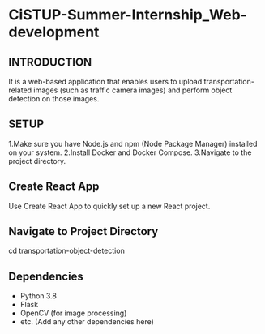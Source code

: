 # CiSTUP-Summer-Internship_Web-development
## INTRODUCTION
 It is a web-based application that enables users to upload transportation-related images (such as traffic camera images) and perform object detection on those images.
   
## SETUP
1.Make sure you have Node.js and npm (Node Package Manager) installed on your system.
2.Install Docker and Docker Compose.
3.Navigate to the project directory.
## Create React App
Use Create React App to quickly set up a new React project.

## Navigate to Project Directory
 cd transportation-object-detection
     
 ## Dependencies

- Python 3.8
- Flask
- OpenCV (for image processing)
- etc. (Add any other dependencies here)

